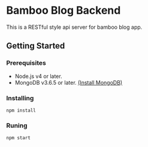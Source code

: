 # Bamboo Blog Backend

This is a RESTful style api server for bamboo blog app.

## Getting Started

### Prerequisites

* Node.js v4 or later.
* MongoDB v3.6.5 or later. [(Install MongoDB)](https://docs.mongodb.com/manual/administration/install-community/)

### Installing

```
npm install
```

### Runing

```
npm start
```